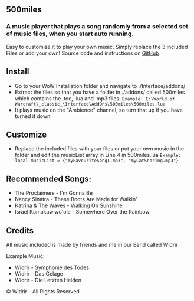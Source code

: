 500miles
------------------
### A music player that plays a song randomly from a selected set of music files, when you start auto running.
Easy to customize it to play your own music. Simply replace the 3 included Files or add your own!
Source code and instructions on [GitHub](https://github.com/DcBexter/500miles "https://github.com/DcBexter/500miles")
## Install
- Go to your WoW Installation folder and navigate to ./Interface/addons/
- Extract the files so that you have a folder in ./addons/ called 500miles which contains the .toc, .lua and .mp3 files.
`Example: E:\World of Warcraft\_classic_\Interface\AddOns\500miles\500miles.lua`
- It plays music on the "Ambience" channel, so turn that up if you have turned it down.
## Customize
- Replace the included files with your files or put your own music in the folder and edit the musicList array in Line 4 in 500miles.lua
`Example: local musicList = {"myFavouriteSong1.mp3", "myCatSnoring.mp3"}`
## Recommended Songs:
- The Proclaimers - I'm Gonna Be
- Nancy Sinatra - These Boots Are Made for Walkin'
- Katrina &amp; The Waves - Walking On Sunshine
- Israel Kamakawiwo'ole - Somewhere Over the Rainbow
## Credits
All music included is made by friends and me in our Band called Widrir

Example Music:
- Widrir - Symphonie des Todes
- Widrir - Das Gelage
- Widrir - Die Letzten Heiden

&copy; Widrir - All Rights Reserved